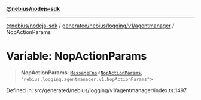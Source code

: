 [**@nebius/nodejs-sdk**](../../../../../../README.md)

---

[@nebius/nodejs-sdk](../../../../../../README.md) / [generated/nebius/logging/v1/agentmanager](../README.md) / NopActionParams

# Variable: NopActionParams

> **NopActionParams**: [`MessageFns`](../../../../../../runtime/protos/core/interfaces/MessageFns.md)\<[`NopActionParams`](../interfaces/NopActionParams.md), `"nebius.logging.agentmanager.v1.NopActionParams"`\>

Defined in: src/generated/nebius/logging/v1/agentmanager/index.ts:1497
